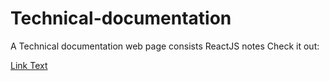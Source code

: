 # Technical-documentation
A Technical documentation web page consists ReactJS notes Check it out:

[Link Text](file:///C:/Users/HP/Downloads/Reactdoc.html#Advantages_of_using_React)
